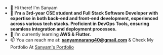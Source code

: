 - 👋 Hi there! I’m Sanyam
- 👀 **I'm a 3rd-year CSE student and Full Stack Software Developer with expertise in both back-end and front-end development, experienced across various tech stacks. Proficient in DevOps Tools, ensuring seamless integration and deployment processes.**
- 🌱 I’m currently learning **AWS & Flutter.**
- 📫 You can reach me at: **sanyamnarang40@gmail.com** & Check My Portfolio At [Sanyam's Portfolio](https://www.sanyam.online/)

